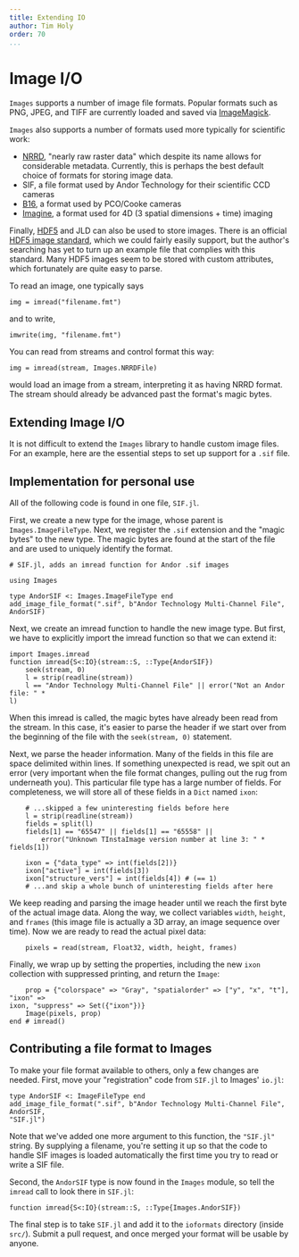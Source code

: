 ```yaml
---
title: Extending IO
author: Tim Holy
order: 70
...
```


# Image I/O

`Images` supports a number of image file formats. Popular formats such as PNG,
JPEG, and TIFF are currently loaded and saved via
[ImageMagick](http://www.imagemagick.org/script/index.php).

`Images` also supports a number of formats used more typically for scientific
work:

- [NRRD](http://teem.sourceforge.net/nrrd/), "nearly raw raster data" which
  despite its name allows for considerable metadata. Currently, this is perhaps
  the best default choice of formats for storing image data.
- SIF, a file format used by Andor Technology for their scientific CCD cameras
- [B16](http://www.pco.de/links/), a format used by PCO/Cooke cameras
- [Imagine](http://holylab.wustl.edu/), a format used for 4D (3 spatial
  dimensions + time) imaging

Finally, [HDF5](https://github.com/timholy/HDF5.jl) and JLD can also be used to
store images. There is an official
[HDF5 image standard](http://www.hdfgroup.org/HDF5/doc/ADGuide/ImageSpec.html),
which we could fairly easily support, but the author's searching has yet to turn
up an example file that complies with this standard.  Many HDF5 images seem to
be stored with custom attributes, which fortunately are quite easy to parse.

To read an image, one typically says

```{.julia execute="false"}
img = imread("filename.fmt")
```

and to write,

```{.julia execute="false"}
imwrite(img, "filename.fmt")
```

You can read from streams and control format this way:

```{.julia execute="false"}
img = imread(stream, Images.NRRDFile)
```

would load an image from a stream, interpreting it as having NRRD format. The
stream should already be advanced past the format's magic bytes.

## Extending Image I/O

It is not difficult to extend the `Images` library to handle custom
image files.  For an example, here are the essential steps to set up
support for a `.sif` file.

## Implementation for personal use

All of the following code is found in
one file, `SIF.jl`.

First, we create a new type for the image, whose parent is
`Images.ImageFileType`.  Next, we register the `.sif` extension and
the "magic bytes" to the new type.  The magic bytes are found at
the start of the file and are used to uniquely identify the format.

```{.julia execute="false"}
# SIF.jl, adds an imread function for Andor .sif images

using Images

type AndorSIF <: Images.ImageFileType end
add_image_file_format(".sif", b"Andor Technology Multi-Channel File", AndorSIF)
```

Next, we create an imread function to handle the new image type.  But
first, we have to explicitly import the imread function so that we can
extend it:

```{.julia execute="false"}
import Images.imread
function imread{S<:IO}(stream::S, ::Type{AndorSIF})
    seek(stream, 0)
    l = strip(readline(stream))
    l == "Andor Technology Multi-Channel File" || error("Not an Andor file: " *
l)
```

When this imread is called, the magic bytes have already been read
from the stream.  In this case, it's easier to parse the header if we start over
from the beginning of the file with the `seek(stream, 0)` statement.

Next, we parse the header information.  Many of the fields in this
file are space delimited within lines.  If something unexpected is
read, we spit out an error (very important when the file format
changes, pulling out the rug from underneath you).  This particular file
type has a large number of fields.  For completeness, we will store
all of these fields in a `Dict` named `ixon`:

```{.julia execute="false"}
    # ...skipped a few uninteresting fields before here
    l = strip(readline(stream))
    fields = split(l)
    fields[1] == "65547" || fields[1] == "65558" ||
        error("Unknown TInstaImage version number at line 3: " * fields[1])

    ixon = {"data_type" => int(fields[2])}
    ixon["active"] = int(fields[3])
    ixon["structure_vers"] = int(fields[4]) # (== 1)
    # ...and skip a whole bunch of uninteresting fields after here
```

We keep reading and parsing the image header until we reach the first
byte of the actual image data.  Along the way, we collect variables
`width`, `height`, and `frames` (this image file is actually a 3D
array, an image sequence over time).  Now we are ready to read the
actual pixel data:

```{.julia execute="false"}
    pixels = read(stream, Float32, width, height, frames)
```

Finally, we wrap up by setting the properties, including the new
`ixon` collection with suppressed printing, and return the `Image`:

```{.julia execute="false"}
    prop = {"colorspace" => "Gray", "spatialorder" => ["y", "x", "t"], "ixon" =>
ixon, "suppress" => Set({"ixon"})}
    Image(pixels, prop)
end # imread()
```

## Contributing a file format to Images

To make your file format available to others, only a few changes are
needed.  First, move your "registration" code from `SIF.jl` to
Images' `io.jl`:

```{.julia execute="false"}
type AndorSIF <: ImageFileType end
add_image_file_format(".sif", b"Andor Technology Multi-Channel File", AndorSIF,
"SIF.jl")
```

Note that we've added one more argument to this function, the
`"SIF.jl"` string. By supplying a filename, you're setting it up
so that the code to handle SIF images is loaded automatically the
first time you try to read or write a SIF file.

Second, the `AndorSIF` type is now found in the `Images` module, so
tell the `imread` call to look there in `SIF.jl`:

```{.julia execute="false"}
function imread{S<:IO}(stream::S, ::Type{Images.AndorSIF})
```

The final step is to take `SIF.jl` and add it to the `ioformats`
directory (inside `src/`). Submit a pull request, and once merged your
format will be usable by anyone.
